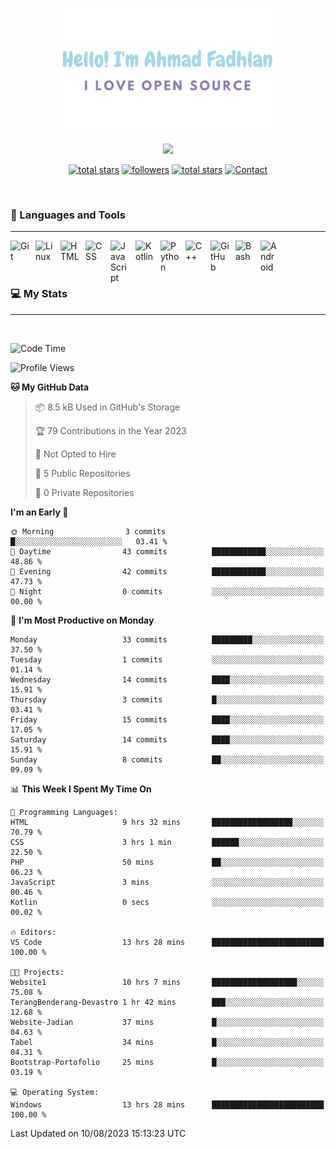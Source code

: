 <p align="center"><a href="https://github.com/dlanx19"><img height=200px alt="Hello, I'm Ahmad Fadhlan. I Love Open Source" src="img/banner.png" /></a></p>

<p align="center">
  <!-- Typing SVG by DenverCoder1 - https://github.com/DenverCoder1/readme-typing-svg -->
  <a href="https://github.com/DenverCoder1/readme-typing-svg">
    <img src="https://readme-typing-svg.demolab.com/?lines=Back-end%20web%20and%20app%20developer;Newbie%20Programmers;Always%20learning%20new%20things&font=Fira%20Code&center=true&width=440&height=45&color=ABC4AA&Center=true&pause=1000&size=22" /></a>
</p>

<p align="center">
  <a href="https://github.com/Choexo-Dev?tab=repositories&sort=stargazers">
    <img alt="total stars" title="Total stars on GitHub" src="https://custom-icon-badges.demolab.com/github/stars/Choexo-Dev?color=55960c&style=for-the-badge&labelColor=488207&logo=star"/></a>
  <a href="https://github.com/Choexo-Dev?tab=followers">
    <img alt="followers" title="Follow me on Github" src="https://custom-icon-badges.demolab.com/github/followers/Choexo-Dev?color=236ad3&labelColor=1155ba&style=for-the-badge&logo=person-add&label=Follow&logoColor=white"/></a>
  <a href="https://www.reddit.com/user/Choexo_Dev">
    <img alt="total stars" title="Total stars on GitHub" src="https://img.shields.io/badge/Reddit-FF4500?style=for-the-badge&logo=reddit&logoColor=white"/></a>
  <a href="https://t.me/choexo_dev">
    <img alt="Contact" title="Contact me on Telegram" src="https://img.shields.io/badge/Telegram-2CA5E0?style=for-the-badge&logo=telegram&logoColor=white"/></a>
</p>
<br>

### 🧰 Languages and Tools

---

<img align="left" alt="Git" width="30px" style="padding-right:10px;" src="https://cdn.jsdelivr.net/gh/devicons/devicon/icons/git/git-original.svg" />
<img align="left" alt="Linux" width="30px" style="padding-right:10px;" src="https://cdn.jsdelivr.net/gh/devicons/devicon/icons/linux/linux-original.svg" />
<img align="left" alt="HTML" width="30px" style="padding-right:10px;" src="https://cdn.jsdelivr.net/gh/devicons/devicon/icons/html5/html5-plain.svg" />
<img align="left" alt="CSS" width="30px" style="padding-right:10px;" src="https://cdn.jsdelivr.net/gh/devicons/devicon/icons/css3/css3-plain.svg" />
<img align="left" alt="JavaScript" width="30px" style="padding-right:10px;" src="https://cdn.jsdelivr.net/gh/devicons/devicon/icons/javascript/javascript-plain.svg" />
<img align="left" alt="Kotlin" width="30px" style="padding-right:10px;" src="https://cdn.jsdelivr.net/gh/devicons/devicon/icons/kotlin/kotlin-original.svg" />
<img align="left" alt="Python" width="30px" style="padding-right:10px;" src="https://cdn.jsdelivr.net/gh/devicons/devicon/icons/python/python-plain.svg" />
<img align="left" alt="C++" width="30px" style="padding-right:10px;" src="https://cdn.jsdelivr.net/gh/devicons/devicon/icons/cplusplus/cplusplus-line.svg" />
<img align="left" alt="GitHub" width="30px" style="padding-right:10px;" src="https://cdn.jsdelivr.net/gh/devicons/devicon/icons/github/github-original.svg" />
<img align="left" alt="Bash" width="30px" style="padding-right:10px;" src="https://cdn.jsdelivr.net/gh/devicons/devicon/icons/bash/bash-original.svg" />
<img align="left" alt="Android" width="30px" style="padding-right:10px;" src="https://cdn.jsdelivr.net/gh/devicons/devicon/icons/android/android-plain.svg" />
<br>
<br>
<br>

### 💻 My Stats

---

<br>

<!--START_SECTION:waka-->
![Code Time](http://img.shields.io/badge/Code%20Time-57%20hrs%2038%20mins-blue)

![Profile Views](http://img.shields.io/badge/Profile%20Views-0-blue)

**🐱 My GitHub Data** 

> 📦 8.5 kB Used in GitHub's Storage 
 > 
> 🏆 79 Contributions in the Year 2023
 > 
> 🚫 Not Opted to Hire
 > 
> 📜 5 Public Repositories 
 > 
> 🔑 0 Private Repositories 
 > 
**I'm an Early 🐤** 

```text
🌞 Morning                3 commits           █░░░░░░░░░░░░░░░░░░░░░░░░   03.41 % 
🌆 Daytime                43 commits          ████████████░░░░░░░░░░░░░   48.86 % 
🌃 Evening                42 commits          ████████████░░░░░░░░░░░░░   47.73 % 
🌙 Night                  0 commits           ░░░░░░░░░░░░░░░░░░░░░░░░░   00.00 % 
```
📅 **I'm Most Productive on Monday** 

```text
Monday                   33 commits          █████████░░░░░░░░░░░░░░░░   37.50 % 
Tuesday                  1 commits           ░░░░░░░░░░░░░░░░░░░░░░░░░   01.14 % 
Wednesday                14 commits          ████░░░░░░░░░░░░░░░░░░░░░   15.91 % 
Thursday                 3 commits           █░░░░░░░░░░░░░░░░░░░░░░░░   03.41 % 
Friday                   15 commits          ████░░░░░░░░░░░░░░░░░░░░░   17.05 % 
Saturday                 14 commits          ████░░░░░░░░░░░░░░░░░░░░░   15.91 % 
Sunday                   8 commits           ██░░░░░░░░░░░░░░░░░░░░░░░   09.09 % 
```


📊 **This Week I Spent My Time On** 

```text
💬 Programming Languages: 
HTML                     9 hrs 32 mins       ██████████████████░░░░░░░   70.79 % 
CSS                      3 hrs 1 min         ██████░░░░░░░░░░░░░░░░░░░   22.50 % 
PHP                      50 mins             ██░░░░░░░░░░░░░░░░░░░░░░░   06.23 % 
JavaScript               3 mins              ░░░░░░░░░░░░░░░░░░░░░░░░░   00.46 % 
Kotlin                   0 secs              ░░░░░░░░░░░░░░░░░░░░░░░░░   00.02 % 

🔥 Editors: 
VS Code                  13 hrs 28 mins      █████████████████████████   100.00 % 

🐱‍💻 Projects: 
Website1                 10 hrs 7 mins       ███████████████████░░░░░░   75.08 % 
TerangBenderang-Devastro 1 hr 42 mins        ███░░░░░░░░░░░░░░░░░░░░░░   12.68 % 
Website-Jadian           37 mins             █░░░░░░░░░░░░░░░░░░░░░░░░   04.63 % 
Tabel                    34 mins             █░░░░░░░░░░░░░░░░░░░░░░░░   04.31 % 
Bootstrap-Portofolio     25 mins             █░░░░░░░░░░░░░░░░░░░░░░░░   03.19 % 

💻 Operating System: 
Windows                  13 hrs 28 mins      █████████████████████████   100.00 % 
```


 Last Updated on 10/08/2023 15:13:23 UTC
<!--END_SECTION:waka-->
